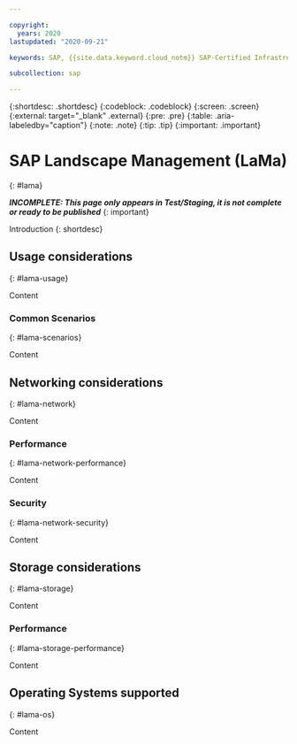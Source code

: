 ```yaml
---

copyright:
  years: 2020
lastupdated: "2020-09-21"

keywords: SAP, {{site.data.keyword.cloud_notm}} SAP-Certified Infrastructure, {{site.data.keyword.ibm_cloud_sap}}, SAP Workloads

subcollection: sap

---
```


{:shortdesc: .shortdesc}
{:codeblock: .codeblock}
{:screen: .screen}
{:external: target="_blank" .external}
{:pre: .pre}
{:table: .aria-labeledby="caption"}
{:note: .note}
{:tip: .tip}
{:important: .important}

# SAP Landscape Management (LaMa)
{: #lama}

**_INCOMPLETE: This page only appears in Test/Staging, it is not complete or ready to be published_**
{: important}

Introduction
{: shortdesc}

## Usage considerations
{: #lama-usage}

Content

### Common Scenarios
{: #lama-scenarios}

Content

## Networking considerations
{: #lama-network}

Content

### Performance
{: #lama-network-performance}

Content

### Security
{: #lama-network-security}

Content

## Storage considerations
{: #lama-storage}

Content

### Performance
{: #lama-storage-performance}

Content

## Operating Systems supported
{: #lama-os}

Content